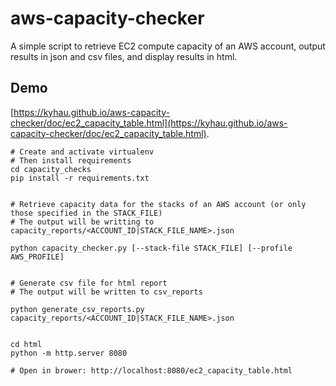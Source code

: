 # aws-capacity-checker

A simple script to retrieve EC2 compute capacity of an AWS account, output results in json and csv files, and display results in html.

## Demo

[https://kyhau.github.io/aws-capacity-checker/doc/ec2_capacity_table.html](https://kyhau.github.io/aws-capacity-checker/doc/ec2_capacity_table.html).

```
# Create and activate virtualenv
# Then install requirements
cd capacity_checks
pip install -r requirements.txt


# Retrieve capacity data for the stacks of an AWS account (or only those specified in the STACK_FILE)
# The output will be writting to capacity_reports/<ACCOUNT_ID|STACK_FILE_NAME>.json

python capacity_checker.py [--stack-file STACK_FILE] [--profile AWS_PROFILE]


# Generate csv file for html report
# The output will be written to csv_reports

python generate_csv_reports.py capacity_reports/<ACCOUNT_ID|STACK_FILE_NAME>.json


cd html
python -m http.server 8080

# Open in brower: http://localhost:8080/ec2_capacity_table.html

```